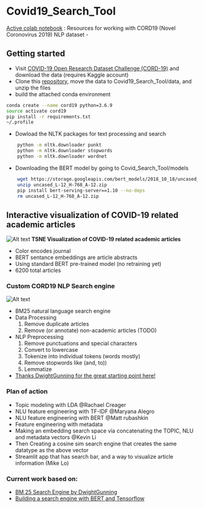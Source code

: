 # Covid19_Search_Tool
[Active colab notebook](https://colab.research.google.com/drive/1aFxUJgP1GeMqqw3bUDQIzoYIaYHWKCAr) : Resources for working with CORD19 (Novel Coronovirus 2019) NLP dataset - 

## Getting started
- Visit [COVID-19 Open Research Dataset Challenge (CORD-19)](https://www.kaggle.com/allen-institute-for-ai/CORD-19-research-challenge) and download the data (requires Kaggle account)
- Clone this [repository](https://github.com/mrubash1/Covid19_Search_Tool), move the data to Covid19_Search_Tool/data, and unzip the files
- build the attached conda environment
```bash
conda create --name cord19 python=3.6.9
source activate cord19
pip install -r requirements.txt
~/.profile
```
- Dowload the NLTK packages for text processing and search
```bash
    python -m nltk.downloader punkt
    python -m nltk.downloader stopwords
    python -m nltk.downloader wordnet
```
- Downloading the BERT model by going to Covid_Search_Tool/models
```bash
    wget https://storage.googleapis.com/bert_models/2018_10_18/uncased_L-12_H-768_A-12.zip
    unzip uncased_L-12_H-768_A-12.zip
    pip install bert-serving-server==1.10 --no-deps
    rm uncased_L-12_H-768_A-12.zip
 ```   



## Interactive visualization of COVID-19 related academic articles
![Alt text](img/CORD19_Bert_Embeddings_6000_articles_in_top_journals.png?raw=true "CORD19_Bert_Embeddings_6000_articles_in_top_journals.png")
**TSNE Visualization of COVID-19 related academic articles**
- Color encodes journal
- BERT sentance embeddings are article abstracts
- Using standard BERT pre-trained model (no retraining yet)
- 6200 total articles

### Custom CORD19 NLP Search engine
![Alt text](img/CORD19_nlp_search_engine.png?raw=true "CORD19_nlp_search_engine")
- BM25 natural language search engine
- Data Processing
    1. Remove duplicate articles
    2. Remove (or annotate) non-academic articles (TODO)
- NLP Preprocessing
    1. Remove punctuations and special characters
    2. Convert to lowercase
    3. Tokenize into individual tokens (words mostly)
    4. Remove stopwords like (and, to))
    5. Lemmatize
- [Thanks DwightGunning for the great starting point here!](https://colab.research.google.com/drive/1aFxUJgP1GeMqqw3bUDQIzoYIaYHWKCAr)

### Plan of action
- Topic modeling with LDA @Rachael Creager 
- NLU feature engineering with TF-IDF @Maryana Alegro 
- NLU feature engineering with BERT @Matt rubashkin
- Feature engineering with metadata
- Making an embedding search space via concatenating the TOPIC, NLU and metadata vectors @Kevin Li
- Then Creating a cosine sim search engine that creates the same datatype as the above vector
- Streamlit app that has search bar, and a way to visualize article information (Mike Lo)

### Current work based on:
- [BM 25 Search Engine by DwightGunning](https://colab.research.google.com/drive/1aFxUJgP1GeMqqw3bUDQIzoYIaYHWKCAr)
- [Building a search engine with BERT and Tensorflow](https://colab.research.google.com/drive/1ra7zPFnB2nWtoAc0U5bLp0rWuPWb6vu4)
